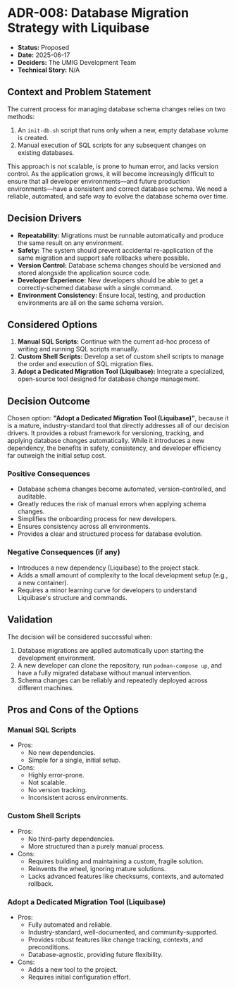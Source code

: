 # ADR-008: Database Migration Strategy with Liquibase

- **Status:** Proposed
- **Date:** 2025-06-17
- **Deciders:** The UMIG Development Team
- **Technical Story:** N/A

## Context and Problem Statement

The current process for managing database schema changes relies on two methods:

1. An `init-db.sh` script that runs only when a new, empty database volume is created.
2. Manual execution of SQL scripts for any subsequent changes on existing databases.

This approach is not scalable, is prone to human error, and lacks version control. As the application grows, it will become increasingly difficult to ensure that all developer environments—and future production environments—have a consistent and correct database schema. We need a reliable, automated, and safe way to evolve the database schema over time.

## Decision Drivers

- **Repeatability:** Migrations must be runnable automatically and produce the same result on any environment.
- **Safety:** The system should prevent accidental re-application of the same migration and support safe rollbacks where possible.
- **Version Control:** Database schema changes should be versioned and stored alongside the application source code.
- **Developer Experience:** New developers should be able to get a correctly-schemed database with a single command.
- **Environment Consistency:** Ensure local, testing, and production environments are all on the same schema version.

## Considered Options

1. **Manual SQL Scripts:** Continue with the current ad-hoc process of writing and running SQL scripts manually.
2. **Custom Shell Scripts:** Develop a set of custom shell scripts to manage the order and execution of SQL migration files.
3. **Adopt a Dedicated Migration Tool (Liquibase):** Integrate a specialized, open-source tool designed for database change management.

## Decision Outcome

Chosen option: **"Adopt a Dedicated Migration Tool (Liquibase)"**, because it is a mature, industry-standard tool that directly addresses all of our decision drivers. It provides a robust framework for versioning, tracking, and applying database changes automatically. While it introduces a new dependency, the benefits in safety, consistency, and developer efficiency far outweigh the initial setup cost.

### Positive Consequences

- Database schema changes become automated, version-controlled, and auditable.
- Greatly reduces the risk of manual errors when applying schema changes.
- Simplifies the onboarding process for new developers.
- Ensures consistency across all environments.
- Provides a clear and structured process for database evolution.

### Negative Consequences (if any)

- Introduces a new dependency (Liquibase) to the project stack.
- Adds a small amount of complexity to the local development setup (e.g., a new container).
- Requires a minor learning curve for developers to understand Liquibase's structure and commands.

## Validation

The decision will be considered successful when:

1. Database migrations are applied automatically upon starting the development environment.
2. A new developer can clone the repository, run `podman-compose up`, and have a fully migrated database without manual intervention.
3. Schema changes can be reliably and repeatedly deployed across different machines.

## Pros and Cons of the Options

### Manual SQL Scripts

- Pros:
  - No new dependencies.
  - Simple for a single, initial setup.
- Cons:
  - Highly error-prone.
  - Not scalable.
  - No version tracking.
  - Inconsistent across environments.

### Custom Shell Scripts

- Pros:
  - No third-party dependencies.
  - More structured than a purely manual process.
- Cons:
  - Requires building and maintaining a custom, fragile solution.
  - Reinvents the wheel, ignoring mature solutions.
  - Lacks advanced features like checksums, contexts, and automated rollback.

### Adopt a Dedicated Migration Tool (Liquibase)

- Pros:
  - Fully automated and reliable.
  - Industry-standard, well-documented, and community-supported.
  - Provides robust features like change tracking, contexts, and preconditions.
  - Database-agnostic, providing future flexibility.
- Cons:
  - Adds a new tool to the project.
  - Requires initial configuration effort.
